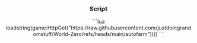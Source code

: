 <div align="center">
  <h3 align="center">Script</h3>
```lua
loadstring(game:HttpGet("https://raw.githubusercontent.com/justdoingrandomstuff/World-Zero/refs/heads/main/autofarm"))()
```

